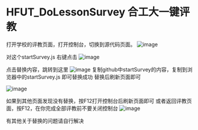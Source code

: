 # HFUT_DoLessonSurvey 合工大一键评教

打开学校的评教页面，打开控制台，切换到源代码页面。
![image](https://github.com/user-attachments/assets/a7b782f1-e324-4c83-99e7-99a02e61d637)

对这个startSurvey.js 右键点击
![image](https://github.com/user-attachments/assets/ef42a092-55ef-46eb-91f3-d87b8c8a0dad)

点击替换内容，跳转到这里
![image](https://github.com/user-attachments/assets/f3473d87-05ab-4002-8ed0-7996e2e3f65a)
复制github中startSurvey的内容，复制到浏览器中的startSurvey.js 即可替换成功
替换后刷新页面即可

![image](https://github.com/user-attachments/assets/2ba76076-2f4c-4924-af9e-96e291053841)

如果到其他页面发现没有替换，按F12打开控制台后刷新页面即可
或者返回评教页面，按F12，在你完成全部评教前不要关闭控制台
![image](https://github.com/user-attachments/assets/879b7a78-b5b1-44f7-8ce0-7c9c0ac3a3b3)


有其他关于替换的问题请自行解决
